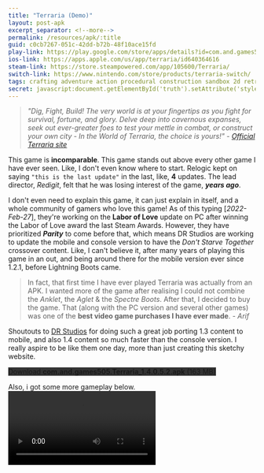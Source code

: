 ```yaml
---
title: "Terraria (Demo)"
layout: post-apk
excerpt_separator: <!--more-->
permalink: /resources/apk/:title
guid: c0cb7267-051c-42dd-b72b-48f10ace15fd
play-link: https://play.google.com/store/apps/details?id=com.and.games505.TerrariaPaid
ios-link: https://apps.apple.com/us/app/terraria/id640364616
steam-link: https://store.steampowered.com/app/105600/Terraria/
switch-link: https://www.nintendo.com/store/products/terraria-switch/
tags: crafting adventure action procedural construction sandbox 2d retro pixel exploration cross-platform survival indie
secret: javascript:document.getElementById('truth').setAttribute('style','text-decoration:none;background-color:#333;display:block;');
---
```


> _"Dig, Fight, Build! The very world is at your fingertips as you fight for survival, fortune, and glory. Delve deep into cavernous expanses, seek out ever-greater foes to test your mettle in combat, or construct your own city - In the World of Terraria, the choice is yours!" - <a href="https://terraria.org/" target="_blank">Official Terraria site</a>_

This game is **incomparable**. This game stands out above every other game I have ever seen. Like, I don't even know where to start. Relogic kept on saying `"this is the last update"` in the last, like, **4** updates. The lead director, _Redigit_, felt that he was losing interest of the game, **_years ago_**. <!--more-->

I don't even need to explain this game, it can just explain in itself, and a whole community of gamers who love this game! As of this typing [_2022-Feb-27_], they're working on the **Labor of Love** update on PC after winning the Labor of Love award the last Steam Awards. However, they have prioritized **_Parity_** to come before that, which means DR Studios are working to update the mobile and console version to have the _Don't Starve Together_ crossover content. Like, I can't believe it, after many years of playing this game in an out, and being around there for the mobile version ever since 1.2.1, before Lightning Boots came. 

> In fact, that first time I have ever played Terraria was actually from an APK. I wanted more of the game after realising I could not combine the _Anklet_, the _Aglet_ & the _Spectre Boots_. After that, I decided to buy the game. That (along with the PC version and several other games) was one of the **best video game purchases I have ever made**. - _Arif_

Shoutouts to <a href="https://www.drstudios.co.uk/" target="_blank">DR Studios</a> for doing such a great job porting 1.3 content to mobile, and also 1.4 content so much faster than the console version. I really aspire to be like them one day, more than just creating this sketchy website. 

<div class="text-center">
    <a class="btn btn-dark btn-block w-100" onclick='apk("com.and.games505.Terraria_1.4.0.5.2.apk")' target="_blank" style="text-decoration: none; background-color: #333;"> Download <b>com.and.games505.Terraria_1.4.0.5.2.apk</b> (163 MB)</a><br>
    <a id="paid" class="btn btn-dark btn-block w-100" onclick='apk("com.and.games505.TerrariaPaid_1.4.0.5.2.1.apk")' target="_blank" style="text-decoration: none; background-color: #333; display: none;"> Download <b>com.and.games505.TerrariaPaid_1.4.0.5.2.1.apk</b> (161 MB)</a>
</div>

Also, i got some more gameplay below.
<video onclick="this.paused ? this.play() : this.pause();"><source src="/static/webm/resources/apk/Terraria-alt.webm" type="video/webm"></source></video>